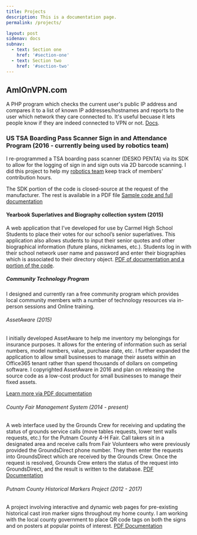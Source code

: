 ```yaml
---
title: Projects
description: This is a documentation page.
permalink: /projects/

layout: post
sidenav: docs
subnav:
  - text: Section one
    href: '#section-one'
  - text: Section two
    href: '#section-two'
---
```


## AmIOnVPN.com

A PHP program which checks the current user's public IP address and compares it to a list of known IP addresses/hostnames and reports to the user which network they care connected to. It's useful becuase it lets people know if they are indeed connected to VPN or not. [Docs](https://s.psdsuc.com/ldtej).

### US TSA Boarding Pass Scanner Sign in and Attendance Program (2016 - currently being used by robotics team)

I re-programmed a TSA boarding pass scanner (DESKO PENTA) via its SDK to allow for the logging of sign in and sign outs via 2D barcode scanning. I did this project to help my [robotics team](https://s.psdsuc.com/jf5ud) keep track of members' contribution hours.

The SDK portion of the code is closed-source at the request of the manufacturer. The rest is available in a PDF file
[Sample code and full documentation](https://s.psdsuc.com/mrjks)

#### Yearbook Superlatives and Biography collection system (2015)
A web application that I’ve developed for use by Carmel High School Students to place their votes for our school’s senior superlatives. This application also allows students to input their senior quotes and other biographical information (future plans, nicknames, etc.). Students log in with their school network user name and password and enter their biographies which is associated to their directory object.
[PDF of documentation and a portion of the code](https://s.psdsuc.com/xj/z9).

##### Community Technology Program

I designed and currently ran a free community program which provides local community members with a number of technology resources via in-person sessions and Online training.

###### AssetAware (2015)

I initially developed AssetAware to help me inventory my belongings for insurance purposes. It allows for the entering of information such as serial numbers, model numbers, value, purchase date, etc. I further expanded the application to allow small businesses to manage their assets within an Office365 tenant rather than spend thousands of dollars on competing software. I copyrighted AssetAware in 2016 and plan on releasing the source code as a low-cost product for small businesses to manage their fixed assets.

[Learn more via PDF documentation](https://s.psdsuc.com/uyz/-)

###### County Fair Management System (2014 - present)
A web interface used by the Grounds Crew for receiving and updating the status of grounds service calls (move tables requests, lower tent walls requests, etc.) for the Putnam County 4-H Fair. Call takers sit in a designated area and receive calls from Fair Volunteers who were previously provided the GroundsDirect phone number. They then enter the requests into GroundsDirect which are received by the Grounds Crew. Once the request is resolved, Grounds Crew enters the status of the request into GroundsDirect, and the result is written to the database.
[PDF Documentation](https://s.psdsuc.com/tvb3g)

###### Putnam County Historical Markers Project (2012 - 2017)
A project involving interactive and dynamic web pages for pre-existing historical cast iron marker signs throughout my home county. I am working with the local county government to place QR code tags on both the signs and on posters at popular points of interest.
[PDF Documentation](https://s.psdsuc.com/ticwr)